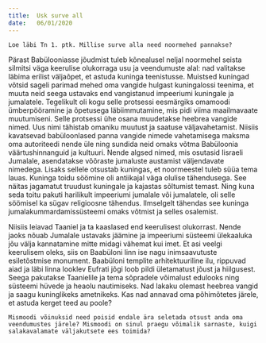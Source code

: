 ```yaml
---
title:  Usk surve all
date:   06/01/2020
---
```



`Loe läbi Tn 1. ptk. Millise surve alla need noormehed pannakse?`

Pärast Babülooniasse jõudmist tuleb kõnealusel neljal noormehel seista silmitsi väga keerulise olukorraga usu ja veendumuste alal: nad valitakse läbima erilist väljaõpet, et astuda kuninga teenistusse. Muistsed kuningad võtsid sageli parimad mehed oma vangide hulgast kuningalossi teenima, et muuta neid seega ustavaks end vangistanud impeeriumi kuningale ja jumalatele. Tegelikult oli kogu selle protsessi eesmärgiks omamoodi ümberpööramine ja õpetusega läbiimmutamine, mis pidi viima maailmavaate muutumiseni. Selle protsessi ühe osana muudetakse heebrea vangide nimed. Uus nimi tähistab omaniku muutust ja saatuse väljavahetamist. Niisiis kavatsevad babüloonlased panna vangide nimede vahetamisega maksma oma autoriteedi nende üle ning sundida neid omaks võtma Babüloonia väärtushinnanguid ja kultuuri. Nende algsed nimed, mis osutasid Iisraeli Jumalale, asendatakse võõraste jumaluste austamist väljendavate nimedega. Lisaks sellele otsustab kuningas, et noormeestel tuleb süüa tema lauas. Kuninga toidu söömine oli antiikajal väga olulise tähendusega. See näitas jagamatut truudust kuningale ja kajastas sõltumist temast. Ning kuna seda toitu pakuti harilikult impeeriumi jumalale või jumalatele, oli selle söömisel ka sügav religioosne tähendus. Ilmselgelt tähendas see kuninga jumalakummardamissüsteemi omaks võtmist ja selles osalemist.

Niisiis leiavad Taaniel ja ta kaaslased end keerulisest olukorrast. Nende jaoks nõuab Jumalale ustavaks jäämine ja impeeriumi süsteemi ülekaaluka jõu välja kannatamine mitte midagi vähemat kui imet. Et asi veelgi keerulisem oleks, siis on Baabüloni linn ise nagu inimsaavutuste esiletõstmise monument. Baabüloni templite arhitektuuriline ilu, rippuvad aiad ja läbi linna looklev Eufrati jõgi loob pildi ületamatust jõust ja hiilgusest. Seega pakutakse Taanielile ja tema sõpradele võimalust edulooks ning süsteemi hüvede ja heaolu nautimiseks. Nad lakaku olemast heebrea vangid ja saagu kuninglikeks ametnikeks. Kas nad annavad oma põhimõtetes järele, et astuda kerget teed au poole?

`Mismoodi võinuksid need poisid endale ära seletada otsust anda oma veendumustes järele? Mismoodi on sinul praegu võimalik sarnaste, kuigi salakavalamate väljakutsete ees toimida?`
